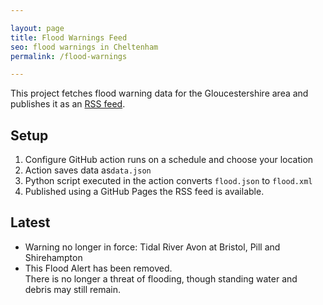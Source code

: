 ```yaml
---

layout: page
title: Flood Warnings Feed
seo: flood warnings in Cheltenham
permalink: /flood-warnings

---
```


This project fetches flood warning data for the Gloucestershire area and publishes it as an [RSS feed](/flood.xml).

## Setup

1. Configure GitHub action runs on a schedule and choose your location
2. Action saves data as`data.json`
3. Python script executed in the action converts `flood.json` to `flood.xml`
4. Published using a GitHub Pages the RSS feed is available.

## Latest

<!-- flood_marker starts -->
- Warning no longer in force: Tidal River Avon at Bristol, Pill and Shirehampton
- This Flood Alert has been removed.  
There is no longer a threat of flooding, though standing water and debris may still remain.

<!-- flood_marker ends -->